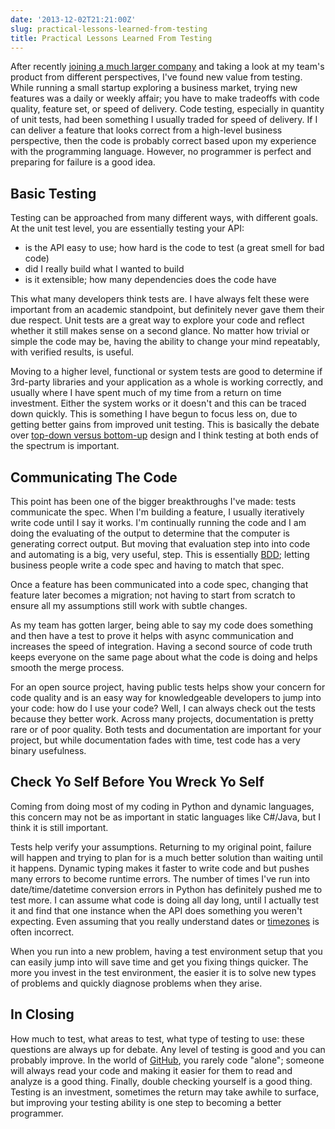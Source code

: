 ```yaml
---
date: '2013-12-02T21:21:00Z'
slug: practical-lessons-learned-from-testing
title: Practical Lessons Learned From Testing
---
```



After recently [joining a much larger company][1] and taking a look at my team's
product from different perspectives, I've found new value from testing. While
running a small startup exploring a business market, trying new features was
a daily or weekly affair; you have to make tradeoffs with code quality, feature
set, or speed of delivery. Code testing, especially in quantity of unit tests,
had been something I usually traded for speed of delivery. If I can deliver
a feature that looks correct from a high-level business perspective, then the
code is probably correct based upon my experience with the programming language.
However, no programmer is perfect and preparing for failure is a good idea.

## Basic Testing

Testing can be approached from many different ways, with different goals. At the
unit test level, you are essentially testing your API:

- is the API easy to use; how hard is the code to test (a great smell for bad
  code)
- did I really build what I wanted to build
- is it extensible; how many dependencies does the code have

This what many developers think tests are. I have always felt these were
important from an academic standpoint, but definitely never gave them their due
respect. Unit tests are a great way to explore your code and reflect whether it
still makes sense on a second glance. No matter how trivial or simple the code
may be, having the ability to change your mind repeatably, with verified
results, is useful.

Moving to a higher level, functional or system tests are good to determine if
3rd-party libraries and your application as a whole is working correctly, and
usually where I have spent much of my time from a return on time investment.
Either the system works or it doesn't and this can be traced down quickly. This
is something I have begun to focus less on, due to getting better gains from
improved unit testing. This is basically the debate over [top-down versus
bottom-up][2] design and I think testing at both ends of the spectrum is
important.

## Communicating The Code

This point has been one of the bigger breakthroughs I've made: tests communicate
the spec. When I'm building a feature, I usually iteratively write code until
I say it works. I'm continually running the code and I am doing the evaluating
of the output to determine that the computer is generating correct output. But
moving that evaluation step into into code and automating is a big, very useful,
step. This is essentially [BDD][3]; letting business people write a code spec
and having to match that spec.

Once a feature has been communicated into a code spec, changing that feature
later becomes a migration; not having to start from scratch to ensure all my
assumptions still work with subtle changes.

As my team has gotten larger, being able to say my code does something and then
have a test to prove it helps with async communication and increases the speed
of integration. Having a second source of code truth keeps everyone on the same
page about what the code is doing and helps smooth the merge process.

For an open source project, having public tests helps show your concern for code
quality and is an easy way for knowledgeable developers to jump into your code:
how do I use your code? Well, I can always check out the tests because they
better work. Across many projects, documentation is pretty rare or of poor
quality. Both tests and documentation are important for your project, but while
documentation fades with time, test code has a very binary usefulness.

## Check Yo Self Before You Wreck Yo Self

Coming from doing most of my coding in Python and dynamic languages, this
concern may not be as important in static languages like C#/Java, but I think it
is still important.

Tests help verify your assumptions. Returning to my original point, failure will
happen and trying to plan for is a much better solution than waiting until it
happens. Dynamic typing makes it faster to write code and but pushes many errors
to become runtime errors. The number of times I've run into date/time/datetime
conversion errors in Python has definitely pushed me to test more. I can assume
what code is doing all day long, until I actually test it and find that one
instance when the API does something you weren't expecting. Even assuming that
you really understand dates or [timezones][4] is often incorrect.

When you run into a new problem, having a test environment setup that you can
easily jump into will save time and get you fixing things quicker. The more you
invest in the test environment, the easier it is to solve new types of problems
and quickly diagnose problems when they arise.

## In Closing

How much to test, what areas to test, what type of testing to use: these
questions are always up for debate. Any level of testing is good and you can
probably improve. In the world of [GitHub][5], you rarely code "alone"; someone will
always read your code and making it easier for them to read and analyze is
a good thing. Finally, double checking yourself is a good thing. Testing is an
investment, sometimes the return may take awhile to surface, but improving your
testing ability is one step to becoming a better programmer.


[1]: /2013/08/22/the-birthday-surprise/
[2]: http://superprofundo.com/2010/12/13/top-down-and-bottom-up-pros-and-cons/
[3]: http://en.wikipedia.org/wiki/Business-driven_development
[4]: http://blog.counsyl.com/2013/09/27/true-facts-about-time-zones/ "Seriously, what the hell"
[5]: http://github.com/askedrelic/

